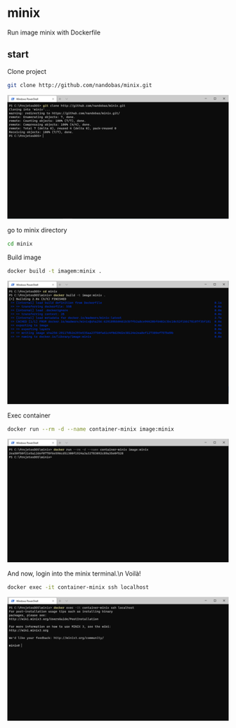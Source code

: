 # minix
Run image minix with Dockerfile

## start

Clone project
```sh
git clone http://github.com/nandobas/minix.git
```
![](img/01.png)

go to minix directory 
```sh
cd minix
```

Build image
```sh
docker build -t imagem:minix .
```
![](img/02.png)

Exec container
```sh
docker run --rm -d --name container-minix image:minix
```
![](img/03.png)


And now, login into the minix terminal.\n
Voilà!

```sh
docker exec -it container-minix ssh localhost
```
![](img/04.png)

